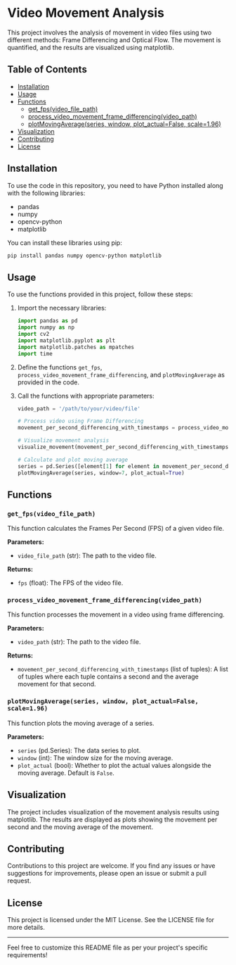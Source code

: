 # Video Movement Analysis

This project involves the analysis of movement in video files using two different methods: Frame Differencing and Optical Flow. The movement is quantified, and the results are visualized using matplotlib.

## Table of Contents
- [Installation](#installation)
- [Usage](#usage)
- [Functions](#functions)
  - [get_fps(video_file_path)](#get_fps-video_file_path)
  - [process_video_movement_frame_differencing(video_path)](#process_video_movement_frame_differencing-video_path)
  - [plotMovingAverage(series, window, plot_actual=False, scale=1.96)](#plotMovingAverage-series-window-plot_actual=False-scale-1.96)
- [Visualization](#visualization)
- [Contributing](#contributing)
- [License](#license)

## Installation

To use the code in this repository, you need to have Python installed along with the following libraries:
- pandas
- numpy
- opencv-python
- matplotlib

You can install these libraries using pip:

```sh
pip install pandas numpy opencv-python matplotlib
```

## Usage

To use the functions provided in this project, follow these steps:

1. Import the necessary libraries:
    ```python
    import pandas as pd
    import numpy as np
    import cv2
    import matplotlib.pyplot as plt
    import matplotlib.patches as mpatches
    import time
    ```

2. Define the functions `get_fps`, `process_video_movement_frame_differencing`, and `plotMovingAverage` as provided in the code.

3. Call the functions with appropriate parameters:
    ```python
    video_path = '/path/to/your/video/file'
    
    # Process video using Frame Differencing
    movement_per_second_differencing_with_timestamps = process_video_movement_frame_differencing(video_path)
    
    # Visualize movement analysis
    visualize_movement(movement_per_second_differencing_with_timestamps)
    
    # Calculate and plot moving average
    series = pd.Series([element[1] for element in movement_per_second_differencing_with_timestamps])
    plotMovingAverage(series, window=7, plot_actual=True)
    ```

## Functions

### `get_fps(video_file_path)`

This function calculates the Frames Per Second (FPS) of a given video file.

**Parameters:**
- `video_file_path` (str): The path to the video file.

**Returns:**
- `fps` (float): The FPS of the video file.

### `process_video_movement_frame_differencing(video_path)`

This function processes the movement in a video using frame differencing.

**Parameters:**
- `video_path` (str): The path to the video file.

**Returns:**
- `movement_per_second_differencing_with_timestamps` (list of tuples): A list of tuples where each tuple contains a second and the average movement for that second.

### `plotMovingAverage(series, window, plot_actual=False, scale=1.96)`

This function plots the moving average of a series.

**Parameters:**
- `series` (pd.Series): The data series to plot.
- `window` (int): The window size for the moving average.
- `plot_actual` (bool): Whether to plot the actual values alongside the moving average. Default is `False`.

## Visualization

The project includes visualization of the movement analysis results using matplotlib. The results are displayed as plots showing the movement per second and the moving average of the movement.

## Contributing

Contributions to this project are welcome. If you find any issues or have suggestions for improvements, please open an issue or submit a pull request.

## License

This project is licensed under the MIT License. See the LICENSE file for more details.

---

Feel free to customize this README file as per your project's specific requirements!
